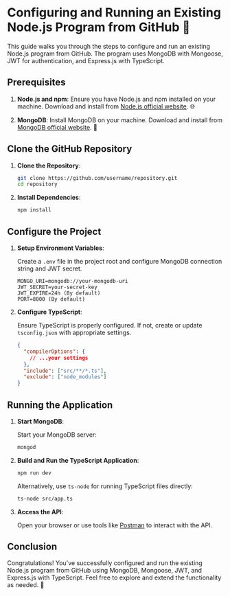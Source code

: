 # Configuring and Running an Existing Node.js Program from GitHub 🚀

This guide walks you through the steps to configure and run an existing Node.js program from GitHub. The program uses MongoDB with Mongoose, JWT for authentication, and Express.js with TypeScript.

## Prerequisites

1. **Node.js and npm**: Ensure you have Node.js and npm installed on your machine. Download and install from [Node.js official website](https://nodejs.org/). 🌐

2. **MongoDB**: Install MongoDB on your machine. Download and install from [MongoDB official website](https://www.mongodb.com/try/download/community). 🍃

## Clone the GitHub Repository

1. **Clone the Repository**:

    ```bash
    git clone https://github.com/username/repository.git
    cd repository
    ```

2. **Install Dependencies**:

    ```bash
    npm install
    ```

## Configure the Project

1. **Setup Environment Variables**:

    Create a `.env` file in the project root and configure MongoDB connection string and JWT secret.

    ```env
    MONGO_URI=mongodb://your-mongodb-uri
    JWT_SECRET=your-secret-key
    JWT_EXPIRE=24h (By default)
    PORT=8000 (By default)
    ```

2. **Configure TypeScript**:

    Ensure TypeScript is properly configured. If not, create or update `tsconfig.json` with appropriate settings.

    ```json
    {
      "compilerOptions": {
        // ...your settings
      },
      "include": ["src/**/*.ts"],
      "exclude": ["node_modules"]
    }
    ```

## Running the Application

1. **Start MongoDB**:

    Start your MongoDB server:

    ```bash
    mongod
    ```

2. **Build and Run the TypeScript Application**:

    ```bash
    npm run dev
    ```

    Alternatively, use `ts-node` for running TypeScript files directly:

    ```bash
    ts-node src/app.ts
    ```

3. **Access the API**:

    Open your browser or use tools like [Postman](https://www.postman.com/) to interact with the API.

## Conclusion

Congratulations! You've successfully configured and run the existing Node.js program from GitHub using MongoDB, Mongoose, JWT, and Express.js with TypeScript. Feel free to explore and extend the functionality as needed. 🎉
